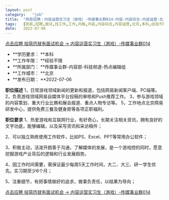 ```yaml
---
layout:	post
category:	"job"
title:	"网易招聘：内容运营实习生（游戏）-传媒事业群014-内容-内容综合-内容运营-北京本科经验不限"
tags:	[网易,招聘,面试,找工作,工作,内推,内容,内容综合,内容运营,北京,本科,经验不限]
date:	2022-07-06
---
```


[点击应聘 投简历就有面试机会 -> 内容运营实习生（游戏）-传媒事业群014](http://mobile.bole.netease.com/bole/boleDetail?id=41374&employeeId=346f03c3cda5f04c&key=all)



- **学历要求： **本科
- **工作年限： **经验不限
- **所属部门： **传媒事业群-内容部-科技频道-热点编辑组
- **工作城市： **北京
- **发布日期： **2022-07-06



**职位描述**
1，日常游戏领域新闻的更新和报道，包括网易新闻客户端、PC端等。 
2，负责游戏领域网易自媒体平台投稿的审核和Push推荐工作。
3，参与游戏领域的内容策划、重大行业比赛和展会报道、重点人物专访等。
5，工作地点北京网易研发中心，提供免费三餐及健身房等各项正职福利。



**职位要求**
1、热爱游戏和互联网行业，有好奇心，长期关注相关资讯，拥有良好的文字功底，能够编辑，以及采写资讯和采访稿件；

2、可以独立熟练使用工作软件，比如PS、Excel、PPT等常用办公软件；

3、积极主动，活泼开朗善于沟通，了解媒体的发展，是一个游戏控的同时，愿意挖掘游戏产业背后的逻辑和行业发展趋势。

4、因工作时间需要，需保证最少每周5天工作时间，大二、大三、研一学生优先。实习期至少6个月；

5、注重细节，有把事情做好的追求，做事负责任，以结果为导向；



[点击应聘 投简历就有面试机会 -> 内容运营实习生（游戏）-传媒事业群014](http://mobile.bole.netease.com/bole/boleDetail?id=41374&employeeId=346f03c3cda5f04c&key=all)